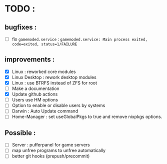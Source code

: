 # TODO :

## bugfixes :

 - [ ] fix `gamemoded.service` : `gamemoded.service: Main process exited, code=exited, status=1/FAILURE`

## improvements :

 - [X] Linux : reworked core modules
 - [X] Linux Desktop : rework desktop modules
 - [X] Linux : use BTRFS instead of ZFS for root
 - [ ] Make a documentation
 - [X] Update github actions
 - [ ] Users use HM options
 - [ ] Option to enable or disable users by systems
 - [ ] Darwin : Auto Update command
 - [ ] Home-Manager : set useGlobalPkgs to true and remove nixpkgs options.

 ## Possible :

 - [ ] Server : pufferpanel for game servers
 - [ ] map unfree programs to unfree automatically
 - [ ] better git hooks (prepush/precommit)
